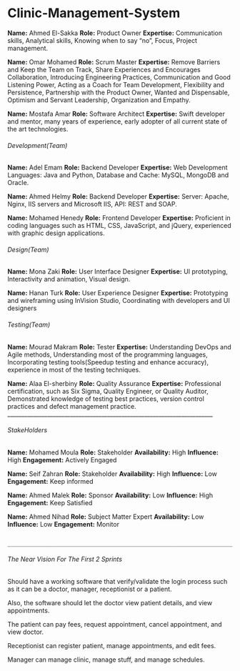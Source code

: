# Clinic-Management-System

**Name:** Ahmed El-Sakka **Role:** Product Owner **Expertise:** Communication skills, Analytical skills, Knowing when to say “no”, Focus, Project management.

**Name:** Omar Mohamed **Role:** Scrum Master **Expertise:** Remove Barriers and Keep the Team on Track, Share Experiences and Encourages Collaboration, Introducing Engineering Practices, Communication and Good Listening Power, Acting as a Coach for Team Development, Flexibility and Persistence, Partnership with the Product Owner, Wanted and Dispensable, Optimism and Servant Leadership, Organization and Empathy.

**Name:** Mostafa Amar **Role:** Software Architect **Expertise:** Swift developer and mentor, many years of experience, early adopter of all current state of the art technologies.

###### Development(Team)

**Name:** Adel Emam **Role:** Backend Developer **Expertise:** Web Development Languages: Java and Python, Database and Cache: MySQL, MongoDB and Oracle.

**Name:** Ahmed Helmy **Role:** Backend Developer **Expertise:** Server: Apache, Nginx, IIS servers and Microsoft IIS, API: REST and SOAP.

**Name:** Mohamed Henedy **Role:** Frontend Developer **Expertise:** Proficient in coding languages such as HTML, CSS, JavaScript, and jQuery, experienced with graphic design applications.

###### Design(Team)
**Name:** Mona Zaki **Role:** User Interface Designer **Expertise:** UI prototyping, Interactivity and animation, Visual design.

**Name:** Hanan Turk **Role:** User Experience Designer **Expertise:** Prototyping and wireframing using InVision Studio, Coordinating with developers and UI designers

###### Testing(Team)

**Name:** Mourad Makram **Role:** Tester **Expertise:** Understanding DevOps and Agile methods, Understanding most of the programming languages, Incorporating testing tools(Speedup testing and enhance accuracy), experience in most of the testing techniques.

**Name:** Alaa El-sherbiny **Role:** Quality Assurance **Expertise:** Professional certification, such as Six Sigma, Quality Engineer, or Quality Auditor, Demonstrated knowledge of testing best practices, version control practices and defect management practice.
                                                  ________________________________________________________________________                                                         
                                                  
###### StakeHolders

**Name:** Mohamed Moula **Role:** Stakeholder **Availability:** High **Influence:** High **Engagement:** Actively Engaged

**Name:** Seif Zahran **Role:** Stakeholder **Availability:** High **Influence:** Low **Engagement:** Keep informed

**Name:** Ahmed Malek **Role:** Sponsor **Availability:** Low **Influence:** High **Engagement:** Keep Satisfied

**Name:** Ahmed Nihad **Role:** Subject Matter Expert **Availability:** Low **Influence:** Low **Engagement:** Monitor

                                                  ________________________________________________________________________                                                         

###### The Near Vision For The First 2 Sprints

Should have a working software that verify/validate the login process such as it can be a doctor, manager, receptionist or a patient.

Also, the software should let the doctor view patient details, and view appointments.

The patient can pay fees, request appointment, cancel appointment, and view doctor.

Receptionist can register patient, manage appointments, and edit fees.

Manager can manage clinic, manage stuff, and manage schedules.
